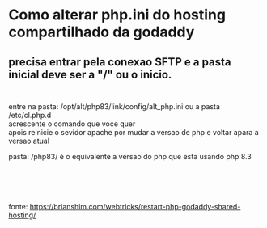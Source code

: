# Como alterar php.ini do hosting compartilhado da godaddy

## precisa entrar pela conexao SFTP e a pasta inicial deve ser a "/" ou o inicio.<br><br>

entre na pasta: /opt/alt/php83/link/config/alt_php.ini  ou a pasta  /etc/cl.php.d <br>
acrescente o comando que voce quer<br>
apois reinicie o sevidor apache por mudar a versao de php e voltar apara a versao atual<br>

pasta: /php83/ é o equivalente a versao do php que esta usando php 8.3<br>
<br>
<br>
<br>
<br>


fonte: https://brianshim.com/webtricks/restart-php-godaddy-shared-hosting/
